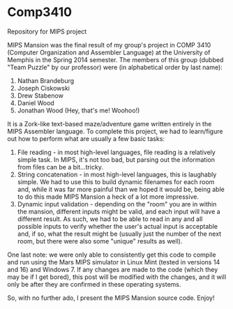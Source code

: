 Comp3410
========

Repository for MIPS project

MIPS Mansion was the final result of my group's project in COMP 3410 (Computer Organization and Assembler Language) at the University of Memphis in the Spring 2014 semester. The members of this group (dubbed "Team Puzzle" by our professor) were (in alphabetical order by last name):
1. Nathan Brandeburg
2. Joseph Ciskowski
3. Drew Stabenow
4. Daniel Wood
5. Jonathan Wood (Hey, that's me! Woohoo!)

It is a Zork-like text-based maze/adventure game written entirely in the MIPS Assembler language. To complete this project, we had to learn/figure out how to perform what are usually a few basic tasks:
1. File reading - in most high-level languages, file reading is a relatively simple task. In MIPS, it's not too bad, but parsing out the information from files can be a bit...tricky.
2. String concatenation - in most high-level languages, this is laughably simple. We had to use this to build dynamic filenames for each room and, while it was far more painful than we hoped it would be, being able to do this made MIPS Mansion a heck of a lot more impressive.
3. Dynamic input validation - depending on the "room" you are in within the mansion, different inputs might be valid, and each input will have a different result. As such, we had to be able to read in any and all possible inputs to verify whether the user's actual input is acceptable and, if so, what the result might be (usually just the number of the next room, but there were also some "unique" results as well).

One last note: we were only able to consistently get this code to compile and run using the Mars MIPS simulator in Linux Mint (tested in versions 14 and 16) and Windows 7. If any changes are made to the code (which they may be if I get bored), this post will be modified with the changes, and it will only be after they are confirmed in these operating systems.

So, with no further ado, I present the MIPS Mansion source code. Enjoy!
